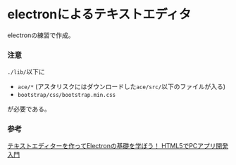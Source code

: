# electronによるテキストエディタ
electronの練習で作成。

### 注意
`./lib/`以下に

* `ace/*` 
(アスタリスクにはダウンロードした`ace/src/`以下のファイルが入る)
* `bootstrap/css/bootstrap.min.css`

が必要である。

### 参考
[テキストエディターを作ってElectronの基礎を学ぼう！ HTML5でPCアプリ開発入門](https://ics.media/entry/8401)